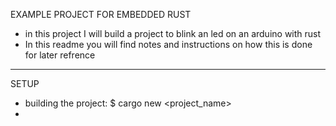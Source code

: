 EXAMPLE PROJECT FOR EMBEDDED RUST
- in this project I will build a project to blink an led on an arduino with rust
- In this readme you will find notes and instructions on how this is done for later 
    refrence
___________________________________________________________________________________


SETUP
- building the project: $ cargo new <project_name>
- 
